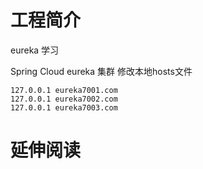 # 工程简介

eureka 学习

Spring Cloud eureka 集群
修改本地hosts文件
```
127.0.0.1 eureka7001.com
127.0.0.1 eureka7002.com
127.0.0.1 eureka7003.com
```

# 延伸阅读

